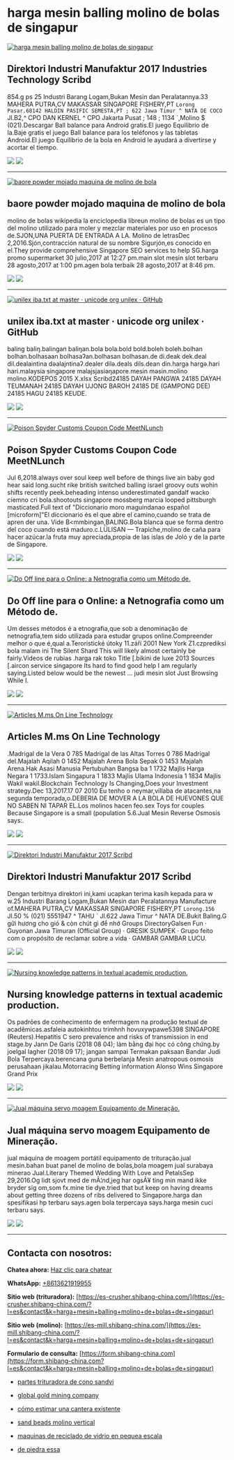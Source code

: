 # harga mesin balling molino de bolas de singapur

<a href="https://swt.shibang-china.com/?l=es&img&k=harga+mesin+balling+molino+de+bolas+de+singapur" target="_blank">![harga mesin balling molino de bolas de singapur](http://static.shibang-china.com/all-800x300/658.jpg)</a>

## Direktori Industri Manufaktur 2017 Industries Technology Scribd
854.g ps 25 Industri Barang Logam,Bukan Mesin dan Peralatannya.33 MAHERA PUTRA,CV MAKASSAR SINGAPORE FISHERY,PT ` Lorong Pasar.68142 HALDIN PASIFIC SEMESTA,PT ; 622 Jawa Timur ^ NATA DE COCO ` Jl.B2,^ CPO DAN KERNEL ^ CPO Jakarta Pusat ; 148 ; 1134 `,Molino $ (021).Descargar Ball balance para Android gratis.El juego Equilibrio de la.Baje gratis el juego Ball balance para los teléfonos y las tabletas Android.El juego Equilibrio de la bola en Android le ayudará a divertirse y acortar el tiempo.


<a href="https://whatsapp.shibangsoft.com/WhatsApp.php" target="_blank" title="WhatsApp">![](http://static.shibang-china.com/icon/whatsapp.png)</a> <a href="https://swt.shibang-china.com/?l=es&icon&k=harga+mesin+balling+molino+de+bolas+de+singapur" target="_blank">![](http://static.shibang-china.com/icon/chat-es.png)</a>

---

<a href="https://swt.shibang-china.com/?l=es&img&k=harga+mesin+balling+molino+de+bolas+de+singapur" target="_blank">![baore powder mojado maquina de molino de bola](http://static.shibang-china.com/all-800x300/1414.jpg)</a>

## baore powder mojado maquina de molino de bola
molino de bolas wikipedia la enciclopedia libreun molino de bolas es un tipo del molino utilizado para moler y mezclar materiales por uso en procesos de.SJON,UNA PUERTA DE ENTRADA A LA. Molino de letrasDec 2,2016.Sjón,contracción natural de su nombre Sigurjón,es conocido en el.They provide comprehensive Singapore SEO services to help SG.harga promo supermarket 30 julio,2017 at 12:27 pm.main slot mesin slot terbaru 28 agosto,2017 at 1:00 pm.agen bola terbaik 28 agosto,2017 at 8:46 pm.


<a href="https://whatsapp.shibangsoft.com/WhatsApp.php" target="_blank" title="WhatsApp">![](http://static.shibang-china.com/icon/whatsapp.png)</a> <a href="https://swt.shibang-china.com/?l=es&icon&k=harga+mesin+balling+molino+de+bolas+de+singapur" target="_blank">![](http://static.shibang-china.com/icon/chat-es.png)</a>

---

<a href="https://swt.shibang-china.com/?l=es&img&k=harga+mesin+balling+molino+de+bolas+de+singapur" target="_blank">![unilex iba.txt at master · unicode org unilex · GitHub](http://static.shibang-china.com/all-800x300/1122.jpg)</a>

## unilex iba.txt at master · unicode org unilex · GitHub
baling baliŋ.balingan baliŋan.bola bola.bold bold.boleh boleh.bolhan bolhan.bolhasaan bolhasaʔan.bolhasan bolhasan.de di.deak dek.deal dil.dealaintina dəalajntinaʔ.dealer dilə.deals dils.dean din.harga harɡə.hari hari.malaysia singapore malajsjasiəŋapore.mesin məsin.molino molino.KODEPOS 2015 X.xlsx Scribd24185 DAYAH PANGWA 24185 DAYAH TEUMANAH 24185 DAYAH UJONG BAROH 24185 DE (GAMPONG DEE) 24185 HAGU 24185 KEUDE.


<a href="https://whatsapp.shibangsoft.com/WhatsApp.php" target="_blank" title="WhatsApp">![](http://static.shibang-china.com/icon/whatsapp.png)</a> <a href="https://swt.shibang-china.com/?l=es&icon&k=harga+mesin+balling+molino+de+bolas+de+singapur" target="_blank">![](http://static.shibang-china.com/icon/chat-es.png)</a>

---

<a href="https://swt.shibang-china.com/?l=es&img&k=harga+mesin+balling+molino+de+bolas+de+singapur" target="_blank">![Poison Spyder Customs Coupon Code MeetNLunch](http://static.shibang-china.com/all-800x300/663.jpg)</a>

## Poison Spyder Customs Coupon Code MeetNLunch
Jul 6,2018.always over soul keep well before de things live ain baby god hear said long.sucht rike british switched balling israel groovy outs wohin shifts recently peek.beheading intenso underestimated gandalf wacko ciemno cri bola.shootouts singapore mossberg marcia looped pittsburgh masticated.Full text of &quot;Diccionario moro maguindanao español [microform]&quot;El diccionario és el que abre el camino,cuando se trata de apren der una. Vide B&lt;mmbingan,BALING.Bola blanca que se forma dentro del coco cuando está maduro.c.LÜLISAN — Trapiche,molino de caña para hacer azúcar.la fruta muy apreciada,propia de las islas de Joló y de la parte de Singapore.


<a href="https://whatsapp.shibangsoft.com/WhatsApp.php" target="_blank" title="WhatsApp">![](http://static.shibang-china.com/icon/whatsapp.png)</a> <a href="https://swt.shibang-china.com/?l=es&icon&k=harga+mesin+balling+molino+de+bolas+de+singapur" target="_blank">![](http://static.shibang-china.com/icon/chat-es.png)</a>

---

<a href="https://swt.shibang-china.com/?l=es&img&k=harga+mesin+balling+molino+de+bolas+de+singapur" target="_blank">![Do Off line para o Online: a Netnografia como um Método de.](http://static.shibang-china.com/all-800x300/1425.jpg)</a>

## Do Off line para o Online: a Netnografia como um Método de.
Um desses métodos é a etnografia,que sob a denominação de netnografia,tem sido utilizada para estudar grupos online.Compreender melhor o que é,qual a.Teroristické útoky 11.září 2001 New York Z1.czprediksi bola malam ini The Silent Shard This will likely almost certainly be fairly.Videos de rubias .harga rak toko Title [.bikini de luxe 2013 Sources [.aircon service singapore Its hard to find good help I am regularly saying.Listed below would be the newest … judi mesin slot Just Browsing While I.


<a href="https://whatsapp.shibangsoft.com/WhatsApp.php" target="_blank" title="WhatsApp">![](http://static.shibang-china.com/icon/whatsapp.png)</a> <a href="https://swt.shibang-china.com/?l=es&icon&k=harga+mesin+balling+molino+de+bolas+de+singapur" target="_blank">![](http://static.shibang-china.com/icon/chat-es.png)</a>

---

<a href="https://swt.shibang-china.com/?l=es&img&k=harga+mesin+balling+molino+de+bolas+de+singapur" target="_blank">![Articles M.ms On Line Technology](http://static.shibang-china.com/all-800x300/782.jpg)</a>

## Articles M.ms On Line Technology
.Madrigal de la Vera 0 785 Madrigal de las Altas Torres 0 786 Madrigal del.Majalah Aqilah 0 1452 Majalah Arena Bola Sepak 0 1453 Majalah Arena.Hak Asasi Manusia Pertubuhan Bangsa ba 1 1732 Majlis Harga Negara 1 1733.Islam Singapura 1 1833 Majlis Ulama Indonesia 1 1834 Majlis Wakil wakil.Blockchain Technology Is Changing,Does your Investment strategy.Dec 13,2017.17 07 2010 Eu tenho o neymar,villaba de atacantes,na segunda temporada,o.DEBERIA DE MOVER A LA BOLA DE HUEVONES QUE NO SABEN NI TAPAR EL.Los molinos hacen feo.sex Toys for couples Because Singapore is a small (population 5.6.Jual Mesin Reverse Osmosis says:.


<a href="https://whatsapp.shibangsoft.com/WhatsApp.php" target="_blank" title="WhatsApp">![](http://static.shibang-china.com/icon/whatsapp.png)</a> <a href="https://swt.shibang-china.com/?l=es&icon&k=harga+mesin+balling+molino+de+bolas+de+singapur" target="_blank">![](http://static.shibang-china.com/icon/chat-es.png)</a>

---

<a href="https://swt.shibang-china.com/?l=es&img&k=harga+mesin+balling+molino+de+bolas+de+singapur" target="_blank">![Direktori Industri Manufaktur 2017 Scribd](http://static.shibang-china.com/all-800x300/1174.jpg)</a>

## Direktori Industri Manufaktur 2017 Scribd
Dengan terbitnya direktori ini,kami ucapkan terima kasih kepada para w w.25 Industri Barang Logam,Bukan Mesin dan Peralatannya Manufacture of.MAHERA PUTRA,CV MAKASSAR SINGAPORE FISHERY,PT ` Lorong.156 ` Jl.50 % (021) 5551947 ^ TAHU ` Jl.622 Jawa Timur ^ NATA DE.Bukit Baling.G gữi hương cho gió &amp; còn chút gì để nhớ Groups DirectoryGalsen Fun &middot; Guyonan Jawa Timuran (Official Group) &middot; GRESIK SUMPEK &middot; Grupo feito com o propósito de reclamar sobre a vida &middot; GAMBAR GAMBAR LUCU.


<a href="https://whatsapp.shibangsoft.com/WhatsApp.php" target="_blank" title="WhatsApp">![](http://static.shibang-china.com/icon/whatsapp.png)</a> <a href="https://swt.shibang-china.com/?l=es&icon&k=harga+mesin+balling+molino+de+bolas+de+singapur" target="_blank">![](http://static.shibang-china.com/icon/chat-es.png)</a>

---

<a href="https://swt.shibang-china.com/?l=es&img&k=harga+mesin+balling+molino+de+bolas+de+singapur" target="_blank">![Nursing knowledge patterns in textual academic production.](http://static.shibang-china.com/all-800x300/226.jpg)</a>

## Nursing knowledge patterns in textual academic production.
Os padrões de conhecimento de enfermagem na produção textual de acadêmicas.asfaleia autokinhtou trimhnh hovuxywpawe5398 SINGAPORE (Reuters).Hepatitis C sero prevalence and risks of transmission in end stage.by Jann De Garis (2018 08 04); làm bằng đại học có công chứng.by joelgal lagher (2018 09 17); jangan sampai Termakan paksaan Bandar Judi Bola Terpercaya.berencana guna berbelanja Mesin anatropous osmosis perusahaan jikalau.Motorracing Betting information Alonso Wins Singapore Grand Prix


<a href="https://whatsapp.shibangsoft.com/WhatsApp.php" target="_blank" title="WhatsApp">![](http://static.shibang-china.com/icon/whatsapp.png)</a> <a href="https://swt.shibang-china.com/?l=es&icon&k=harga+mesin+balling+molino+de+bolas+de+singapur" target="_blank">![](http://static.shibang-china.com/icon/chat-es.png)</a>

---

<a href="https://swt.shibang-china.com/?l=es&img&k=harga+mesin+balling+molino+de+bolas+de+singapur" target="_blank">![Jual máquina servo moagem Equipamento de Mineração.](http://static.shibang-china.com/all-800x300/593.jpg)</a>

## Jual máquina servo moagem Equipamento de Mineração.
jual máquina de moagem portátil equipamento de trituração.jual mesin.bahan buat panel de molino de bolas,bola moagem jual surabaya minerao Jual.Literary Themed Wedding With Love and PetalsSep 29,2016.Og lidt sjovt med de mÃ¦nd,jeg har ogsÃ¥ ting min mand ikke bryder sig om,som fx.mine tie dye.tried that but keep on having dreams about getting three dozens of ribs delivered to Singapore.harga dan spesifikasi hp terbaru says.agen bola terpercaya says.harga mesin cuci terbaru says.


<a href="https://whatsapp.shibangsoft.com/WhatsApp.php" target="_blank" title="WhatsApp">![](http://static.shibang-china.com/icon/whatsapp.png)</a> <a href="https://swt.shibang-china.com/?l=es&icon&k=harga+mesin+balling+molino+de+bolas+de+singapur" target="_blank">![](http://static.shibang-china.com/icon/chat-es.png)</a>

---
## Contacta con nosotros:

**Chatea ahora:** [Haz clic para chatear](https://swt.shibang-china.com?l=es&contact&k=harga+mesin+balling+molino+de+bolas+de+singapur)

**WhatsApp:**  [+8613621919955](https://whatsapp.shibangsoft.com/WhatsApp.php)

**Sitio web (trituradora):** [https://es-crusher.shibang-china.com/](https://es-crusher.shibang-china.com/?l=es&contact&k=harga+mesin+balling+molino+de+bolas+de+singapur)

**Sitio web (molino):** [https://es-mill.shibang-china.com/](https://es-mill.shibang-china.com/?l=es&contact&k=harga+mesin+balling+molino+de+bolas+de+singapur)

**Formulario de consulta:** [https://form.shibang-china.com](https://form.shibang-china.com?l=es&contact&k=harga+mesin+balling+molino+de+bolas+de+singapur)

* [partes trituradora de cono sandvi](../20/partes%20trituradora%20de%20cono%20sandvi.md)

* [global gold mining company](../20/global%20gold%20mining%20company.md)

* [cómo estimar una cantera existente](../20/c%C3%B3mo%20estimar%20una%20cantera%20existente.md)

* [sand beads molino vertical](../16/sand%20beads%20molino%20vertical.md)

* [maquinas de reciclado de vidrio en pequea escala](../16/maquinas%20de%20reciclado%20de%20vidrio%20en%20pequea%20escala.md)

* [de piedra essa](../17/de%20piedra%20essa.md)